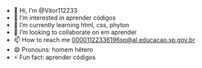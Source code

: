 - 👋 Hi, I’m @Vitor112233
- 👀 I’m interested in aprender códigos 
- 🌱 I’m currently learning html, css, phyton
- 💞️ I’m looking to collaborate on em aprender
- 📫 How to reach me 00001122336196sp@al.educacao.sp.gov.br
- 😄 Pronouns: homem hétero
- ⚡ Fun fact: aprender códigos

<!---
Vitor112233/Vitor112233 is a ✨ special ✨ repository because its `README.md` (this file) appears on your GitHub profile.
You can click the Preview link to take a look at your changes.
--->
